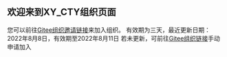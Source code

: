 ## 欢迎来到XY_CTY组织页面

您可以前往[Gitee组织邀请链接](https://gitee.com/organizations/xy-cty/invite?invite=c3662c3142189abe41833e07abe9160bb936aadd3a8fde850756d5e1c60ad2dbf6e6eb5dc8bf59507e42be1c09b9ee3b)来加入组织。
有效期为三天，最近更新日期：2022年8月8日，有效期至2022年8月11日
若未更新，可前往[Gitee组织链接](https://gitee.com/xy-cty)手动申请加入

